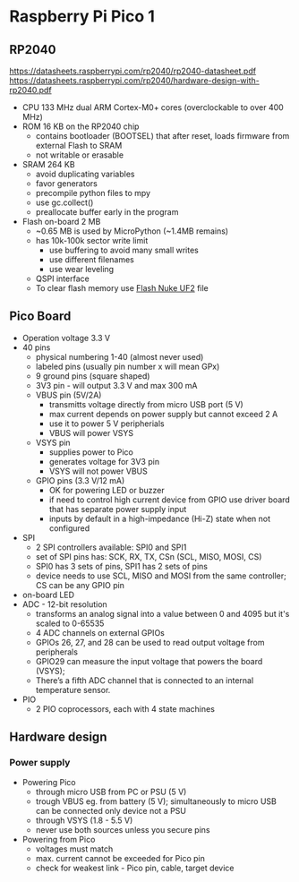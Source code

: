 # Raspberry Pi Pico 1

## RP2040

https://datasheets.raspberrypi.com/rp2040/rp2040-datasheet.pdf
https://datasheets.raspberrypi.com/rp2040/hardware-design-with-rp2040.pdf

-   CPU 133 MHz dual ARM Cortex-M0+ cores (overclockable to over 400 MHz)
-   ROM 16 KB on the RP2040 chip
    -   contains bootloader (BOOTSEL) that after reset, loads firmware from external Flash to SRAM
    -   not writable or erasable
-   SRAM 264 KB
    -   avoid duplicating variables
    -   favor generators
    -   precompile python files to mpy
    -   use gc.collect()
    -   preallocate buffer early in the program
-   Flash on-board 2 MB
    -   ~0.65 MB is used by MicroPython (~1.4MB remains)
    -   has 10k-100k sector write limit
        -   use buffering to avoid many small writes
        -   use different filenames
        -   use wear leveling
    -   QSPI interface
    -   To clear flash memory use [Flash Nuke UF2](https://datasheets.raspberrypi.com/soft/flash_nuke.uf2) file

## Pico Board

-   Operation voltage 3.3 V
-   40 pins
    -   physical numbering 1-40 (almost never used)
    -   labeled pins (usually pin number x will mean GPx)
    -   9 ground pins (square shaped)
    -   3V3 pin - will output 3.3 V and max 300 mA
    -   VBUS pin (5V/2A)
        -   transmitts voltage directly from micro USB port (5 V)
        -   max current depends on power supply but cannot exceed 2 A
        -   use it to power 5 V peripherials
        -   VBUS will power VSYS
    -   VSYS pin
        -   supplies power to Pico
        -   generates voltage for 3V3 pin
        -   VSYS will not power VBUS
    -   GPIO pins (3.3 V/12 mA)
        -   OK for powering LED or buzzer
        -   if need to control high current device from GPIO use driver board that has separate power supply input
        -   inputs by default in a high-impedance (Hi-Z) state when not configured
-   SPI
    -   2 SPI controllers available: SPI0 and SPI1
    -   set of SPI pins has: SCK, RX, TX, CSn (SCL, MISO, MOSI, CS)
    -   SPI0 has 3 sets of pins, SPI1 has 2 sets of pins
    -   device needs to use SCL, MISO and MOSI from the same controller; CS can be any GPIO pin
-   on-board LED
-   ADC - 12-bit resolution
    -   transforms an analog signal into a value between 0 and 4095 but it's scaled to 0-65535
    -   4 ADC channels on external GPIOs
    -   GPIOs 26, 27, and 28 can be used to read output voltage from peripherals
    -   GPIO29 can measure the input voltage that powers the board (VSYS);
    -   There’s a fifth ADC channel that is connected to an internal temperature sensor.
-   PIO
    -   2 PIO coprocessors, each with 4 state machines

## Hardware design

### Power supply

-   Powering Pico
    -   through micro USB from PC or PSU (5 V)
    -   trough VBUS eg. from battery (5 V); simultaneously to micro USB can be connected only device not a PSU
    -   through VSYS (1.8 - 5.5 V)
    -   never use both sources unless you secure pins
-   Powering from Pico
    -   voltages must match
    -   max. current cannot be exceeded for Pico pin
    -   check for weakest link - Pico pin, cable, target device

